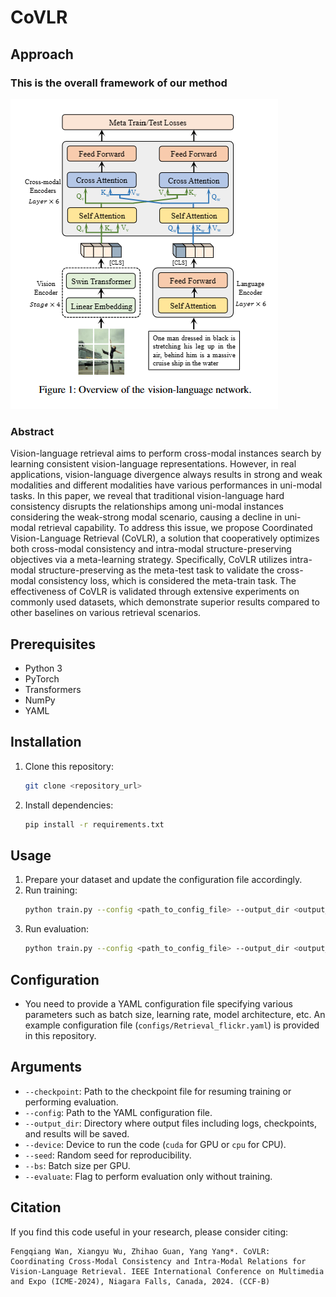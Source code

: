 # CoVLR

## Approach

### This is the overall framework of our method

![method](approach.png)


### Abstract
Vision-language retrieval aims to perform cross-modal instances search by learning consistent vision-language representations. However, in real applications, vision-language divergence always results in strong and weak modalities and different modalities have various performances in uni-modal tasks. In this paper, we reveal that traditional vision-language hard consistency disrupts the relationships among uni-modal instances considering the weak-strong modal scenario, causing a decline in uni-modal retrieval capability. To address this issue, we propose Coordinated Vision-Language Retrieval (CoVLR), a solution that cooperatively optimizes both cross-modal consistency and intra-modal structure-preserving objectives via a meta-learning strategy. Specifically, CoVLR utilizes intra-modal structure-preserving as the meta-test task to validate the cross-modal consistency loss, which is considered the meta-train task. The effectiveness of CoVLR is validated through extensive experiments on commonly used datasets, which demonstrate superior results compared to other baselines on various retrieval scenarios.

## Prerequisites
- Python 3
- PyTorch
- Transformers
- NumPy
- YAML

## Installation
1. Clone this repository:
   ```bash
   git clone <repository_url>
   ```
2. Install dependencies:
   ```bash
   pip install -r requirements.txt
   ```

## Usage
1. Prepare your dataset and update the configuration file accordingly.
2. Run training:
   ```bash
   python train.py --config <path_to_config_file> --output_dir <output_directory>
   ```
3. Run evaluation:
   ```bash
   python train.py --config <path_to_config_file> --output_dir <output_directory> --checkpoint <path_to_checkpoint> --evaluate
   ```

## Configuration
- You need to provide a YAML configuration file specifying various parameters such as batch size, learning rate, model architecture, etc. An example configuration file (`configs/Retrieval_flickr.yaml`) is provided in this repository.

## Arguments
- `--checkpoint`: Path to the checkpoint file for resuming training or performing evaluation.
- `--config`: Path to the YAML configuration file.
- `--output_dir`: Directory where output files including logs, checkpoints, and results will be saved.
- `--device`: Device to run the code (`cuda` for GPU or `cpu` for CPU).
- `--seed`: Random seed for reproducibility.
- `--bs`: Batch size per GPU.
- `--evaluate`: Flag to perform evaluation only without training.

## Citation
If you find this code useful in your research, please consider citing:

```
Fengqiang Wan, Xiangyu Wu, Zhihao Guan, Yang Yang*. CoVLR: Coordinating Cross-Modal Consistency and Intra-Modal Relations for Vision-Language Retrieval. IEEE International Conference on Multimedia and Expo (ICME-2024), Niagara Falls, Canada, 2024. (CCF-B)

```
